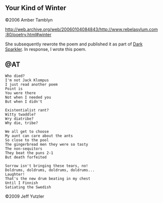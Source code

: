 ## Your Kind of Winter

©2006 Amber Tamblyn

http://web.archive.org/web/20060104084843/http://www.rebelasylum.com:80/poetry.html#winter

She subsequently rewrote the poem and published it as part of [Dark Sparkler](https://www.harpercollins.com/9780062348166/dark-sparkler). In response, I wrote this poem.

## @AT
    Who died?
    I'm not Jack Klompus
    I just read another poem
    Point is
    You were there
    Not when I needed you
    But when I didn't
    
    Existentialist rant?
    Witty twaddle?
    Wry diatribe?
    Why die, tribe?
    
    We all get to choose
    My aunt can care about the ants 
    So close to the pool
    The gingerbread men they were so tasty
    The non-sequitors
    They beat the puns 2-1
    But death forfeited
    
    Sorrow isn't bringing these tears, no!
    Doldrums, doldrums, doldrums, doldrums...
    Laughter! 
    That's the new drum beating in my chest
    Until I Finnish
    Satiating the Swedish

©2009 Jeff Yutzler
